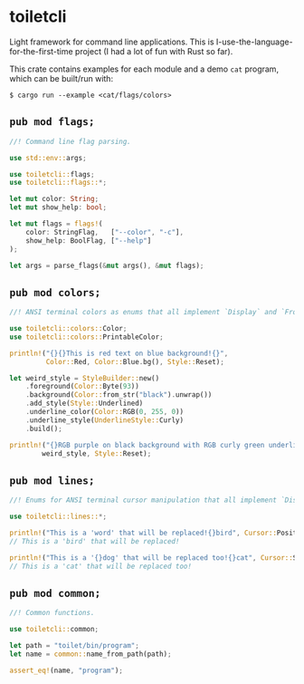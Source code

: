 # toiletcli

Light framework for command line applications.
This is I-use-the-language-for-the-first-time project (I had a lot of fun with Rust so far).

This crate contains examples for each module and a demo `cat` program, which can be built/run with:
```console
$ cargo run --example <cat/flags/colors>
```

## `pub mod flags;`

```rust
//! Command line flag parsing.

use std::env::args;

use toiletcli::flags;
use toiletcli::flags::*;

let mut color: String;
let mut show_help: bool;

let mut flags = flags!(
    color: StringFlag,   ["--color", "-c"],
    show_help: BoolFlag, ["--help"]
);

let args = parse_flags(&mut args(), &mut flags);
```

## `pub mod colors;`

```rust
//! ANSI terminal colors as enums that all implement `Display` and `FromStr` traits.

use toiletcli::colors::Color;
use toiletcli::colors::PrintableColor;

println!("{}{}This is red text on blue background!{}",
         Color::Red, Color::Blue.bg(), Style::Reset);

let weird_style = StyleBuilder::new()
    .foreground(Color::Byte(93))
    .background(Color::from_str("black").unwrap())
    .add_style(Style::Underlined)
    .underline_color(Color::RGB(0, 255, 0))
    .underline_style(UnderlineStyle::Curly)
    .build();

println!("{}RGB purple on black background with RGB curly green underline!{}",
        weird_style, Style::Reset);
```

## `pub mod lines;`

```rust
//! Enums for ANSI terminal cursor manipulation that all implement `Display`.

use toiletcli::lines::*;

println!("This is a 'word' that will be replaced!{}bird", Cursor::Position(12));
// This is a 'bird' that will be replaced!

println!("This is a '{}dog' that will be replaced too!{}cat", Cursor::Save, Cursor::Restore);
// This is a 'cat' that will be replaced too!
```

## `pub mod common;`
```rust
//! Common functions.

use toiletcli::common;

let path = "toilet/bin/program";
let name = common::name_from_path(path);

assert_eq!(name, "program");
```

